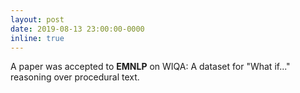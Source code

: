 ```yaml
---
layout: post
date: 2019-08-13 23:00:00-0000
inline: true
---
```


A paper was accepted to **EMNLP** on WIQA: A dataset for "What if..." reasoning over procedural text.

